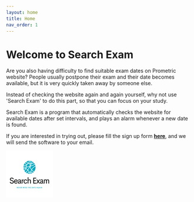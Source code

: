 ```yaml
---
layout: home
title: Home
nav_order: 1
---
```


<!-- this is the homepage -->

# Welcome to Search Exam

Are you also having difficulty to find suitable exam dates on Prometric website? People usually postpone their exam and their date becomes available, but it is very quickly taken away by someone else.

Instead of checking the website again and again yourself, why not use 'Search Exam' to do this part, so that you can focus on your study.

Search Exam is a program that automatically checks the website for available dates after set intervals, and plays an alarm whenever a new date is found.

If you are interested in trying out, please fill the sign up form [**here**](/download), and we will send the software to your email.

<img src="./images/logo.png" alt="Logo" style="zoom:50%;" />

